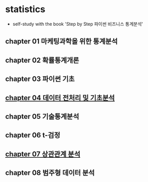 # statistics
- self-study with the book 'Step by Step 파이썬 비즈니스 통계분석' 
## chapter 01 마케팅과학을 위한 통계분석

## chapter 02 확률통계개론

## chapter 03 파이썬 기초

## [chapter 04 데이터 전처리 및 기초분석](https://github.com/OH1107/statistics/blob/master/training/chapter04/4%EC%9E%A5_%EB%8D%B0%EC%9D%B4%ED%84%B0_%EC%A0%84%EC%B2%98%EB%A6%AC_%EB%B0%8F_%EA%B8%B0%EC%B4%88%EB%B6%84%EC%84%9D.ipynb)

## chapter 05 기술통계분석

## chapter 06 t-검정

## [chapter 07 상관관계 분석](https://github.com/OH1107/statistics/blob/master/training/chapter07/7%EC%9E%A5_%EC%83%81%EA%B4%80%EA%B4%80%EA%B3%84_%EB%B6%84%EC%84%9D.ipynb)

## chapter 08 범주형 데이터 분석

